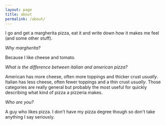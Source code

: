 ```yaml
---
layout: page
title: about
permalink: /about/
---
```


I go and get a margherita pizza, eat it and write down how it makes me feel (and some other stuff).

_Why margherita?_

Because I like cheese and tomato.

_What is the difference between italian and american pizza?_

American has more cheese, often more toppings and thicker crust *usually*. Italian has less cheese, often fewer toppings and a thin crust *usually*. Those categories are really general but probably the most useful for quickly describing what kind of pizza a pizzeria makes.

_Who are you?_

A guy who likes pizza. I don't have my pizza degree though so don't take anything I say seriously.
